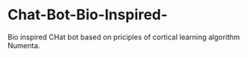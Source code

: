 Chat-Bot-Bio-Inspired-
======================
Bio inspired CHat bot based on priciples of cortical learning algorithm Numenta.
